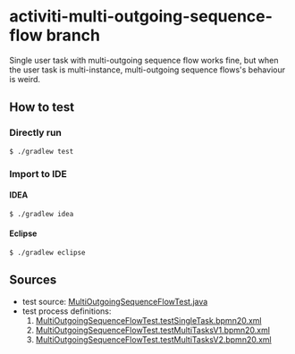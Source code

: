 activiti-multi-outgoing-sequence-flow branch
============================================

Single user task with multi-outgoing sequence flow works fine,
but when the user task is multi-instance, multi-outgoing sequence flows's behaviour is weird. 

How to test
-----------

### Directly run

    $ ./gradlew test

### Import to IDE

#### IDEA

    $ ./gradlew idea

#### Eclipse

    $ ./gradlew eclipse

Sources
-------

* test source: [MultiOutgoingSequenceFlowTest.java](src/test/java/io/github/hinex/alpha/activiti/mosf/MultiOutgoingSequenceFlowTest.java)
* test process definitions:
    1. [MultiOutgoingSequenceFlowTest.testSingleTask.bpmn20.xml](src/test/resources/io/github/hinex/alpha/activiti/mosf/MultiOutgoingSequenceFlowTest.testSingleTask.bpmn20.xml)
    1. [MultiOutgoingSequenceFlowTest.testMultiTasksV1.bpmn20.xml](src/test/resources/io/github/hinex/alpha/activiti/mosf/MultiOutgoingSequenceFlowTest.testMultiTasksV1.bpmn20.xml)
    1. [MultiOutgoingSequenceFlowTest.testMultiTasksV2.bpmn20.xml](src/test/resources/io/github/hinex/alpha/activiti/mosf/MultiOutgoingSequenceFlowTest.testMultiTasksV2.bpmn20.xml)

